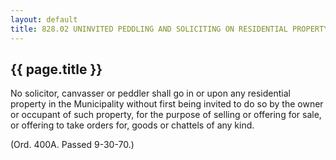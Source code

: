 ---
layout: default 
title: 828.02 UNINVITED PEDDLING AND SOLICITING ON RESIDENTIAL PROPERTY.---

{{ page.title }}
----------------

No solicitor, canvasser or peddler shall go in or upon any residential
property in the Municipality without first being invited to do so by the
owner or occupant of such property, for the purpose of selling or
offering for sale, or offering to take orders for, goods or chattels of
any kind.

(Ord. 400A. Passed 9-30-70.)
